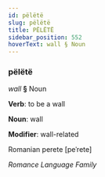 ```yaml
---
id: pëlëtë
slug: pëlëtë
title: PËLËTË
sidebar_position: 552
hoverText: wall § Noun
---
```


### pëlëtë

*wall* **§** Noun

**Verb**: to be a wall

**Noun**: wall

**Modifier**: wall-related

Romanian perete [peˈrete]

*Romance Language Family*
